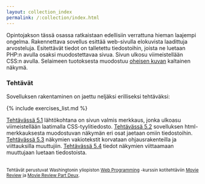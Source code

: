 ```yaml
---
layout: collection_index
permalink: /:collection/index.html
---
```


Opintojakson tässä osassa ratkaistaan edellisiin verrattuna hieman laajempi ongelma.  Rakennettava sovellus esittää web-sivulla elokuvista laadittuja arvosteluja. Esitettävät tiedot on talletettu tiedostoihin, joista ne luetaan PHP:n avulla osaksi muodostettavaa sivua. Sivun ulkosu viimeistellään CSS:n avulla. Selaimeen tuotoksesta muodostuu [oheisen kuvan][vaihe4a2] kaltainen näkymä. 

[vaihe4a2]: https://moodle2.tut.fi/mod/resource/view.php?id=318754

### Tehtävät

Sovelluksen rakentaminen on jaettu neljäksi erilliseksi tehtäväksi:

{% include exercises_list.md %}

[Tehtävässä 5.1](tehtava51) lähtökohtana on sivun valmis merkkaus, jonka ulkoasu viimeistellään laatimalla CSS-tyylitiedosto. [Tehtävässä 5.2](tehtava52) sovelluksen html-merkkauksesta muodostuvan näkymän eri osat jaetaan omiin tiedostoihin. [Tehtävässä 5.3](tehtava53) näkymien vakiotekstit korvataan ohjausrakenteilla ja viittauksilla muuttujiin. [Tehtävässä 5.4](tehtava54) tiedot näkymien viittaamaan muuttujaan luetaan tiedostoista.


<br/><small>Tehtävät perustuvat Washingtonin yliopiston [Web Programming][cse154] -kurssin kotitehtäviin [Movie Review][hw2] ja [Movie Review Part Deux][hw3].</small>


[cse154]:https://courses.cs.washington.edu/courses/cse154/
[hw2]:https://moodle2.tut.fi/mod/resource/view.php?id=318850
[hw3]:https://moodle2.tut.fi/mod/resource/view.php?id=318851


